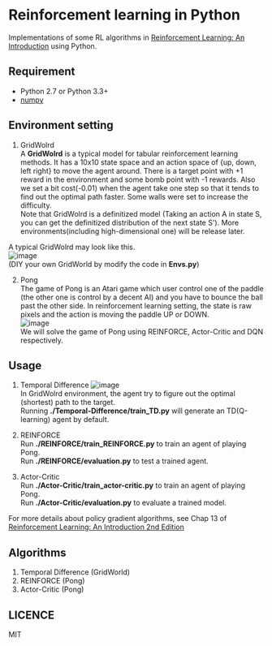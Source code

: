 # Reinforcement learning in Python  

Implementations of some RL algorithms in [Reinforcement Learning: An Introduction](http://webdocs.cs.ualberta.ca/~sutton/book/the-book.html) using Python.  


## Requirement  
* Python 2.7 or Python 3.3+  
* [numpy](http://www.numpy.org/)   

## Environment setting  
1. GridWolrd  
A **GridWolrd** is a typical model for tabular reinforcement learning methods. It has a 10x10 state space and an action space of {up, down, left right} to move the agent around. There is a target point with +1 reward in the environment and some bomb point with -1 rewards. Also we set a bit cost(-0.01) when the agent take one step so that it tends to find out the optimal path faster. Some walls were set to increase the difficulty.   
Note that GridWolrd is a definitized model (Taking an action A in state S, you can get the definitized distribution of the next state S'). More environments(including high-dimensional one) will be release later.  

A typical GridWolrd may look like this.   
![image](https://github.com/borgwang/reinforce_py/raw/master/imgs/grid.png)  
(DIY your own GridWorld by modify the code in **Envs.py**)  

2. Pong  
The game of Pong is an Atari game which user control one of the paddle (the other one is control by a decent AI) and you have to bounce the ball past the other side. In reinforcement learning setting, the state is raw pixels and the action is moving the paddle UP or DOWN.  
![image](https://github.com/borgwang/reinforce_py/raw/master/imgs/pong.png)  
We will solve the game of Pong using REINFORCE, Actor-Critic and DQN respectively.  

## Usage  
1. Temporal Difference
![image](https://github.com/borgwang/reinforce_py/raw/master/imgs/usage.png)   
In GridWolrd environment, the agent try to figure out the optimal (shortest) path to the target.   
Running **./Temporal-Difference/train_TD.py** will generate an TD(Q-learning) agent by default.  

2. REINFORCE  
Run **./REINFORCE/train_REINFORCE.py** to train an agent of playing Pong.  
Run **./REINFORCE/evaluation.py** to test a trained agent.  

3. Actor-Critic  
Run **./Actor-Critic/train_actor-critic.py** to train an agent of playing Pong.  
Run **./Actor-Critic/evaluation.py** to evaluate a trained model.  

For more details about policy gradient algorithms, see Chap 13 of  [Reinforcement Learning: An Introduction 2nd Edition](http://webdocs.cs.ualberta.ca/~sutton/book/the-book.html)  

## Algorithms  
1. Temporal Difference (GridWorld)
2. REINFORCE (Pong)
3. Actor-Critic (Pong)  


## LICENCE  
MIT

